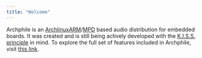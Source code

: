 ```yaml
---
title: "Welcome"
---
```


Archphile is an [ArchlinuxARM](https://archlinuxarm.org/)/[MPD](https://www.musicpd.org/) based audio distribution for embedded boards. It was created and is still being actively developed with the [K.I.S.S. principle](https://en.wikipedia.org/wiki/KISS_principle) in mind. To explore the full set of features included in Archphile, visit [this link](https://archphile.org/about/).